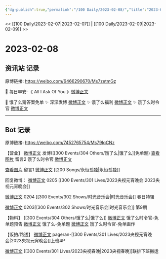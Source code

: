 ```yaml
---
{"dg-publish":true,"permalink":"/100 Daily/2023-02-08/","title":"2023-02-08","created":"2023-02-11T16:59:57.000+08:00","updated":"2023-02-26T00:50:20.000+08:00"}
---
```



<< [[100 Daily/2023-02-07\|2023-02-07]] | [[100 Daily/2023-02-09\|2023-02-09]] >>

# 2023-02-08

## 资讯站 记录

原博链接: https://weibo.com/6466290670/Ms7zetmGz

🌟 每日早安-《 All I Ask Of You 》[微博正文](https://m.weibo.cn/6466290670/4866790402031652)

🌟 饿了么猜答案免单
✨ 深深发博 [微博正文](https://m.weibo.cn/6466290670/4866995240048874)
✨ 饿了么福利 [微博正文](https://m.weibo.cn/6466290670/4866996053214856)
✨ 饿了么时令官 [微博正文](https://m.weibo.cn/6466290670/4866997814300532)

---
## Bot 记录

原博链接: https://weibo.com/7452765754/Ms79IqCNz

【营业】
[微博正文](https://m.weibo.cn/1736988591/4866993088628016) 发博([[300 Events/304 Others/饿了么\|饿了么]]免单题)
[查看图片](https://wx3.sinaimg.cn/large/0088n2Pggy1hawh2x6suhj30u0108tcw.jpg) 留言2 饿了么时令官 [微博正文](https://m.weibo.cn/7756461320/4866996339215993)

[查看图片](https://wx2.sinaimg.cn/large/0088n2Pggy1hawh31nfkyj30u014egqw.jpg) 留言1 [微博正文](https://m.weibo.cn/1736988591/4858476608100134) [[200 Songs/永恒孤独\|永恒孤独]]

回复微博：
[微博正文](https://m.weibo.cn/1736988591/4865900634708420) 0205 [[300 Events/301 Lives/2023央视元宵晚会\|2023央视元宵晚会]]

[微博正文](https://m.weibo.cn/1736988591/4865545242938744) 0204 [[300 Events/302 Shows/时光音乐会\|时光音乐会]] 春日特辑

[微博正文](https://m.weibo.cn/1736988591/4865146188465752) 0203[[300 Events/302 Shows/时光音乐会\|时光音乐会]] 第9期

【物料】
[[300 Events/304 Others/饿了么\|饿了么]]
[微博正文](https://m.weibo.cn/7756461320/4866958052823006) 饿了么时令官-免单题预告
[微博正文](https://m.weibo.cn/1282440983/4866994161322563) 饿了么-免单题
[微博正文](https://m.weibo.cn/7756461320/4866996339215993) 饿了么时令官-免单画作

【饭拍/路透】
[微博正文](https://m.weibo.cn/7633014126/4866661507662164) pageran-[[300 Events/301 Lives/2023央视元宵晚会\|2023央视元宵晚会]]上班4P

[微博正文](https://m.weibo.cn/7495641082/4866985412267953) [[300 Events/301 Lives/2023央视春晚\|2023央视春晚]]联排下班搬运
